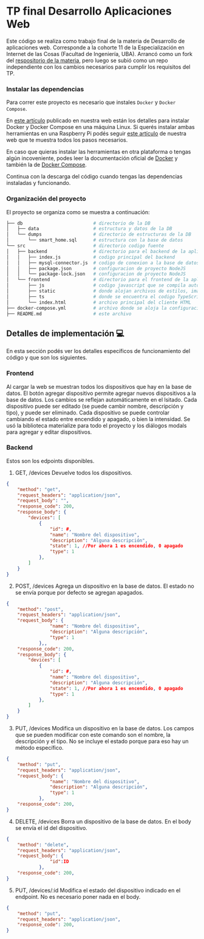 TP final Desarrollo Aplicaciones Web
=======================

Este código se realiza como trabajo final de la materia de Desarrollo de aplicaciones web. Corresponde a la cohorte 11 de la Especialización en Internet de las Cosas (Facultad de Ingeniería, UBA).
Arrancó como un fork del [respositorio de la materia](https://github.com/mramos88/app-fullstack-base-2025-i11/), pero luego se subió como un repo independiente con los cambios necesarios para cumplir los requisitos del TP.

### Instalar las dependencias

Para correr este proyecto es necesario que instales `Docker` y `Docker Compose`. 

En [este artículo](https://www.gotoiot.com/pages/articles/docker_installation_linux/) publicado en nuestra web están los detalles para instalar Docker y Docker Compose en una máquina Linux. Si querés instalar ambas herramientas en una Raspberry Pi podés seguir [este artículo](https://www.gotoiot.com/pages/articles/rpi_docker_installation) de nuestra web que te muestra todos los pasos necesarios.

En caso que quieras instalar las herramientas en otra plataforma o tengas algún incoveniente, podes leer la documentación oficial de [Docker](https://docs.docker.com/get-docker/) y también la de [Docker Compose](https://docs.docker.com/compose/install/).

Continua con la descarga del código cuando tengas las dependencias instaladas y funcionando.

### Organización del proyecto

El proyecto se organiza como se muestra a continuación:

```sh
├── db                          # directorio de la DB
│   ├── data                    # estructura y datos de la DB
│   └── dumps                   # directorio de estructuras de la DB
│       └── smart_home.sql      # estructura con la base de datos 
└── src                         # directorio codigo fuente
│   ├── backend                 # directorio para el backend de la aplicacion
│   │   ├── index.js            # codigo principal del backend
│   │   ├── mysql-connector.js  # codigo de conexion a la base de datos
│   │   ├── package.json        # configuracion de proyecto NodeJS
│   │   └── package-lock.json   # configuracion de proyecto NodeJS
│   └── frontend                # directorio para el frontend de la aplicacion
│       ├── js                  # codigo javascript que se compila automáticamente
│       ├── static              # donde alojan archivos de estilos, imagenes, fuentes, etc.
│       ├── ts                  # donde se encuentra el codigo TypeScript a desarrollar
│       └── index.html          # archivo principal del cliente HTML
├── docker-compose.yml          # archivo donde se aloja la configuracion completa
├── README.md                   # este archivo
```

## Detalles de implementación 💻

En esta sección podés ver los detalles específicos de funcionamiento del código y que son los siguientes.

### Frontend

Al cargar la web se muestran todos los dispositivos que hay en la base de datos.
El botón agregar dispositivo permite agregar nuevos dispositivos a la base de datos. Los cambios se reflejan automáticamente en el lsitado.
Cada dispositivo puede ser editado (se puede cambir nombre, descripción y tipo), y puede ser eliminado.
Cada dispositivo se puede controlar cambiando el estado entre encendido y apagado, o bien la intensidad.
Se usó la biblioteca materialize para todo el proyecto y los diálogos modals para agregar y editar dispositivos.

### Backend

Estos son los edpoints disponibles.

1) GET, /devices
Devuelve todos los dispositivos.
```json
{
    "method": "get",
    "request_headers": "application/json",
    "request_body": "",
    "response_code": 200,
    "response_body": {
        "devices": [
            {
                "id": #,
                "name": "Nombre del dispositivo",
                "description": "Alguna descripción",
                "state": 1, //Por ahora 1 es encendido, 0 apagado
                "type": 1 
            },
        ]
    }
}
``` 
2) POST, /devices
Agrega un dispositivo en la base de datos. El estado no se envía porque por defecto se agregan apagados.
```json
{
    "method": "post",
    "request_headers": "application/json",
    "request_body": {
                "name": "Nombre del dispositivo",
                "description": "Alguna descripción",
                "type": 1 
            },,
    "response_code": 200,
    "response_body": {
        "devices": [
            {
                "id": #,
                "name": "Nombre del dispositivo",
                "description": "Alguna descripción",
                "state": 1, //Por ahora 1 es encendido, 0 apagado
                "type": 1 
            },
        ]
    }
}
``` 

3) PUT, /devices
Modifica un dispositivo en la base de datos. Los campos que se pueden modificar con este comando son el nombre, la descripción y el tipo. No se incluye el estado porque para eso hay un método específico.
```json
{
    "method": "put",
    "request_headers": "application/json",
    "request_body": {
                "name": "Nombre del dispositivo",
                "description": "Alguna descripción",
                "type": 1 
            },
    "response_code": 200,
}
``` 

4) DELETE, /devices
Borra un dispositivo de la base de datos. En el body se envía el id del dispositivo.
```json
{
    "method": "delete",
    "request_headers": "application/json",
    "request_body": {
                "id":ID
            },
    "response_code": 200,
}
``` 

5) PUT, /devices/:id
Modifica el estado del dispositivo indicado en el endpoint. No es necesario poner nada en el body.
```json
{
    "method": "put",
    "request_headers": "application/json",
    "response_code": 200,
}
``` 